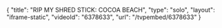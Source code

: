{
    "title": "RIP MY SHRED STICK: COCOA BEACH",
    "type": "solo",
    "layout": "iframe-static",
    "videoId": "6378633",
    "url": "\/tvpembed\/6378633"
}